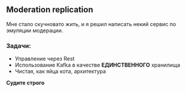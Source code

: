 ## Moderation replication

Мне стало скучновато жить, и я решил написать некий сервис по эмуляции модерации. 

### Задачи:

- Управление через Rest
- Использование Kafka в качестве **ЕДИНСТВЕННОГО** хранилища
- Чистая, как яйца кота, архитектура

**Судите строго**